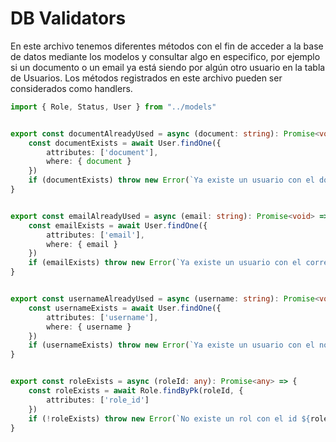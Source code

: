 # DB Validators

En este archivo tenemos diferentes métodos con el fin de acceder a la base de datos mediante los modelos y consultar algo en especifico, por ejemplo si un documento o un email ya está siendo por algún otro usuario en la tabla de Usuarios. Los métodos registrados en este archivo pueden ser considerados como handlers.

```ts
import { Role, Status, User } from "../models"


export const documentAlreadyUsed = async (document: string): Promise<void> => {
    const documentExists = await User.findOne({
        attributes: ['document'],
        where: { document }
    })
    if (documentExists) throw new Error(`Ya existe un usuario con el documento ${document}`)
}


export const emailAlreadyUsed = async (email: string): Promise<void> => {
    const emailExists = await User.findOne({
        attributes: ['email'],
        where: { email }
    })
    if (emailExists) throw new Error(`Ya existe un usuario con el correo ${email}`)
}


export const usernameAlreadyUsed = async (username: string): Promise<void> => {
    const usernameExists = await User.findOne({
        attributes: ['username'],
        where: { username }
    })
    if (usernameExists) throw new Error(`Ya existe un usuario con el nombre de usuario ${username}`)
}


export const roleExists = async (roleId: any): Promise<any> => {
    const roleExists = await Role.findByPk(roleId, {
        attributes: ['role_id']
    })
    if (!roleExists) throw new Error(`No existe un rol con el id ${roleId}`)
}
```
